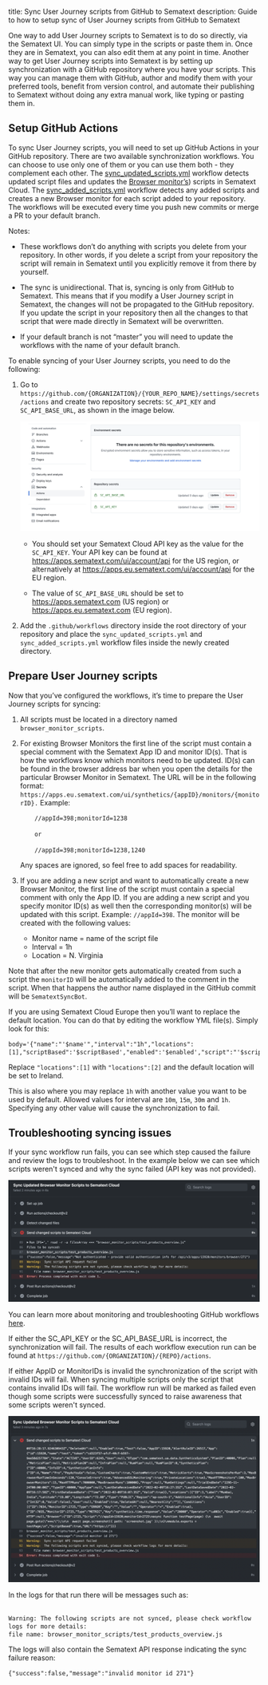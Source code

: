 title: Sync User Journey scripts from GitHub to Sematext
description: Guide to how to setup sync of User Journey scripts from GitHub to Sematext

One way to add User Journey scripts to Sematext is to do so directly, via the Sematext UI.  You can simply type in the scripts or paste them in.  Once they are in Sematext, you can also edit them at any point in time.  Another way to get User Journey scripts into Sematext is by setting up synchronization with a GitHub repository where you have your scripts.  This way you can manage them with GitHub, author and modify them with your preferred tools, benefit from version control, and automate their publishing to Sematext without doing any extra manual work, like typing or pasting them in.



## Setup GitHub Actions

To sync User Journey scripts, you will need to set up GitHub Actions in your GitHub repository. There are two available synchronization workflows. You can choose to use only one of them or you can use them both - they complement each other. The [sync_updated_scripts.yml](https://cdn.sematext.com/github-sync-scripts/sync_updated_scripts.yml) workflow detects updated script files and updates the [Browser monitor’s](./browser-monitor.md)) scripts in Sematext Cloud. The  [sync_added_scripts.yml](https://cdn.sematext.com/github-sync-scripts/sync_added_scripts.yml) workflow detects any added scripts and creates a new Browser monitor for each script added to your repository. The workflows will be executed every time you push new commits or merge a PR to your default branch.

Notes:
* These workflows don’t do anything with scripts you delete from your repository.  In other words, if you delete a script from your repository the script will remain in Sematext until you explicitly remove it from there by yourself.

* The sync is unidirectional. That is, syncing is only from GitHub to Sematext.  This means that if you modify a User Journey script in Sematext, the changes will not be propagated to the GitHub repository. If you update the script in your repository then all the changes to that script that were made directly in Sematext will be overwritten.

* If your default branch is not “master” you will need to update the workflows with the name of your default branch.

To enable syncing of your User Journey scripts, you need to do the following:


1. Go to `https://github.com/{ORGANIZATION}/{YOUR_REPO_NAME}/settings/secrets/actions` and create two repository secrets: `SC_API_KEY` and `SC_API_BASE_URL`, as shown in the image below.

    ![Add Repo secrets](../images/synthetics/sync-browser-scripts-adding-repo-secrets.png)

      - You should set your Sematext Cloud API key as the value for the `SC_API_KEY`. Your API key can be found at https://apps.sematext.com/ui/account/api for the US region, or alternatively at https://apps.eu.sematext.com/ui/account/api for the EU region. 
  
      - The value of `SC_API_BASE_URL` should be set to https://apps.sematext.com (US region) or https://apps.eu.sematext.com (EU region).

2. Add the `.github/workflows` directory inside the root directory of your repository and place the `sync_updated_scripts.yml` and `sync_added_scripts.yml` workflow files inside the newly created directory.


## Prepare User Journey scripts

Now that you’ve configured the workflows, it’s time to prepare the User Journey scripts for syncing:

1. All scripts must be located in a directory named `browser_monitor_scripts`.

2. For existing Browser Monitors the first line of the script must contain a special comment with the Sematext App ID and monitor ID(s).  That is how the workflows know which monitors need to be updated. ID(s) can be found in the browser address bar when you open the details for the particular Browser Monitor in Sematext. The URL will be in the following format: `https://apps.eu.sematext.com/ui/synthetics/{appID}/monitors/{monitorID}.` Example: 

    ```
        //appId=398;monitorId=1238 

        or

        //appId=398;monitorId=1238,1240
    ```
    
    Any spaces are ignored, so feel free to add spaces for readability.

3. If you are adding a new script and want to automatically create a new Browser Monitor, the first line of the script must contain a special comment with only the App ID. If you are adding a new script and you specify monitor ID(s) as well then the corresponding monitor(s) will be updated with this script.
Example: `//appId=398`. The monitor will be created with the following values: 

      - Monitor name = name of the script file
      - Interval = 1h
      - Location = N. Virginia

Note that after the new monitor gets automatically created from such a script the `monitorID` will be automatically added to the comment in the script.  When that happens the author name displayed in the GitHub commit will be `SematextSyncBot`.
 
If you are using Sematext Cloud Europe then you’ll want to replace the default location.  You can do that by editing the workflow YML file(s).  Simply look for this:

```
​​body='{"name":"'$name'","interval":"1h","locations":[1],"scriptBased":'$scriptBased',"enabled":'$enabled',"script":"'$script_content'","isGitHubSync":'$isGitHubSync'}'
```

 
Replace `"locations":[1]` with `"locations":[2]` and the default location will be set to Ireland.

This is also where you may replace `1h` with another value you want to be used by default. Allowed values for interval are `10m`, `15m`, `30m` and `1h`. Specifying any other value will cause the synchronization to fail.  

## Troubleshooting syncing issues

If your sync workflow run fails, you can see which step caused the failure and review the logs to troubleshoot. In the example below we can see which scripts weren't synced and why the sync failed (API key was not provided).

 ![Troubleshooting syncing issues - invalid API key](../images/synthetics/sync-browser-scripts-troubleshooting-1.png)

 You can learn more about monitoring and troubleshooting GitHub workflows [here](https://docs.github.com/en/actions/monitoring-and-troubleshooting-workflows).

 If either the SC_API_KEY or the SC_API_BASE_URL is incorrect, the synchronization will fail.  The results of each workflow execution run can be found at `https://github.com/{ORGANIZATION}/{REPO}/actions`. 

If either AppID or MonitorIDs is invalid the synchronization of the script with invalid IDs will fail.
When syncing multiple scripts only the script that contains invalid IDs will fail. The workflow run will be marked as failed even though some scripts were successfully synced to raise awareness that some scripts weren't synced.

 ![Troubleshooting syncing issues - invalid Monitor IS](../images/synthetics/sync-browser-scripts-troubleshooting-2.png)

In the logs for that run there will be messages such as:

```

Warning: The following scripts are not synced, please check workflow logs for more details:
file name: browser_monitor_scripts/test_products_overview.js

```

The logs will also contain the Sematext API response indicating the sync failure reason:

```
{"success":false,"message":"invalid monitor id 271"}
```